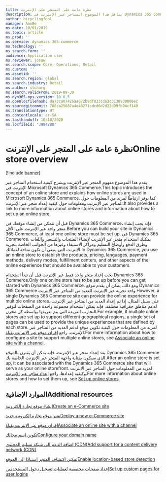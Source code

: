 ```yaml
---
title: نظرة عامة على المتجر على الإنترنت
description: يناقش هذا الموضوع المتاجر عبر الإنترنت في Dynamics 365 Commerce.
author: bicyclingfool
manager: AnnBe
ms.date: 10/01/2019
ms.topic: article
ms.prod: ''
ms.service: dynamics-365-commerce
ms.technology: ''
ms.search.form: ''
audience: Application user
ms.reviewer: josaw
ms.search.scope: Core, Operations, Retail
ms.custom: ''
ms.assetid: ''
ms.search.region: global
ms.search.industry: Retail
ms.author: stuharg
ms.search.validFrom: 2019-09-30
ms.dyn365.ops.version: 10.0.5
ms.openlocfilehash: da73ca07426aa072b8dfd33cd63d3138930000ec
ms.sourcegitcommit: 708ca25687a4e48271cdcd6d2d22d99fb94cf140
ms.translationtype: HT
ms.contentlocale: ar-SA
ms.lasthandoff: 10/10/2020
ms.locfileid: "3984288"
---
```

# <a name="online-store-overview"></a><span data-ttu-id="5dd8d-103">نظرة عامة على المتجر على الإنترنت</span><span class="sxs-lookup"><span data-stu-id="5dd8d-103">Online store overview</span></span>
[!include [banner](includes/banner.md)]


<span data-ttu-id="5dd8d-104">يقدم هذا الموضوع مفهوم المتجر عبر الإنترنت ويشرح كيفية استخدام المتاجر عبر الإنترنت في Microsoft Dynamics 365 Commerce.</span><span class="sxs-lookup"><span data-stu-id="5dd8d-104">This topic introduces the concept of an online store and explains how online stores are used in Microsoft Dynamics 365 Commerce.</span></span> <span data-ttu-id="5dd8d-105">كما يوفر ارتباطًا لمزيد من المعلومات حول المتاجر عبر الإنترنت ومعلومات حول كيفية إعداد متجر عبر الإنترنت.</span><span class="sxs-lookup"><span data-stu-id="5dd8d-105">It also provides a link to more information about online stores and information about how to set up an online store.</span></span>

<span data-ttu-id="5dd8d-106">قبل أن تتمكن من إنشاء موقعك في Dynamics 365 Commerce، فإنه يجب إنشاء متجر واحد عبر الإنترنت على الأقل.</span><span class="sxs-lookup"><span data-stu-id="5dd8d-106">Before you can build your site in Dynamics 365 Commerce, at least one online store must be set up.</span></span> <span data-ttu-id="5dd8d-107">في Dynamics 365 Commerce، يمكنك استخدام متجر عبر الإنترنت لإنشاء المنتجات والتسعير واللغات وطرق الدفع وأوضاع التسليم ومراكز الاستيفاء وغيرها من الجوانب الخاصة بتجربة الإنترنت التي ينبغي أن تكون متاحة لعملائك.</span><span class="sxs-lookup"><span data-stu-id="5dd8d-107">In Dynamics 365 Commerce, you use an online store to establish the products, pricing, languages, payment methods, delivery modes, fulfillment centers, and other aspects of the online experience that should be available to your customers.</span></span>

<span data-ttu-id="5dd8d-108">يجب إعداد متجر واحد فقط عبر الإنترنت قبل أن تبدأ استخدام Dynamics 365 Commerce.</span><span class="sxs-lookup"><span data-stu-id="5dd8d-108">Only one online store has to be set up before you can get started with Dynamics 365 Commerce.</span></span> <span data-ttu-id="5dd8d-109">ومع ذلك، يمكن أن يقدم موقع Dynamics 365 Commerce واحد تجربة عبر الإنترنت للعديد من المتاجر عبر الإنترنت.</span><span class="sxs-lookup"><span data-stu-id="5dd8d-109">However, a single Dynamics 365 Commerce site can provide the online experience for multiple online stores.</span></span> <span data-ttu-id="5dd8d-110">على سبيل المثال، إذا تم إعداد العديد من المتاجر عبر الإنترنت لدعم مناطق جغرافية مختلفة، فإنه يمكن استخدام مجموعة واحدة من الصفحات لتوفير التجارب الفريدة التي يتم تعريفها بواسطة كل مخزن.</span><span class="sxs-lookup"><span data-stu-id="5dd8d-110">For example, if multiple online stores are set up to support different geographical regions, a single set of pages can be used to provide the unique experiences that are defined by each store.</span></span> <span data-ttu-id="5dd8d-111">لمزيد من المعلومات حول كيفية تكوين موقع لدعم العديد من المتاجر عبر الإنترنت، راجع [إقران موقع عبر الإنترنت بقناة](associate-site-online-store.md).</span><span class="sxs-lookup"><span data-stu-id="5dd8d-111">For more information about how to configure a site to support multiple online stores, see [Associate an online site with a channel](associate-site-online-store.md).</span></span>

<span data-ttu-id="5dd8d-112">بعد إعداد متجر عبر الإنترنت، فإنه يمكن أن يقترن بالموقع Dynamics 365 Commerce الذي سيكون بمثابة واجهة المتجر عبر الإنترنت الخاصة بك.</span><span class="sxs-lookup"><span data-stu-id="5dd8d-112">After an online store is set up, it can be associated with the Dynamics 365 Commerce site that will serve as your online storefront.</span></span> <span data-ttu-id="5dd8d-113">لمزيد من المعلومات حول المتاجر عبر الإنترنت وكيفية إعدادها، راجع [إعداد متاجر عبر الإنترنت](https://docs.microsoft.com/dynamics365/unified-operations/retail/online-stores).</span><span class="sxs-lookup"><span data-stu-id="5dd8d-113">For more information about online stores and how to set them up, see [Set up online stores](https://docs.microsoft.com/dynamics365/unified-operations/retail/online-stores).</span></span>

## <a name="additional-resources"></a><span data-ttu-id="5dd8d-114">الموارد الإضافية</span><span class="sxs-lookup"><span data-stu-id="5dd8d-114">Additional resources</span></span>

[<span data-ttu-id="5dd8d-115">إنشاء موقع تجارة إلكترونية</span><span class="sxs-lookup"><span data-stu-id="5dd8d-115">Create an e-Commerce site</span></span>](create-ecommerce-site.md)

[<span data-ttu-id="5dd8d-116">نشر موقع تجارة إلكترونية جديد</span><span class="sxs-lookup"><span data-stu-id="5dd8d-116">Deploy a new e-Commerce site</span></span>](deploy-ecommerce-site.md)

[<span data-ttu-id="5dd8d-117">إقران موقع عبر الإنترنت بقناة</span><span class="sxs-lookup"><span data-stu-id="5dd8d-117">Associate an online site with a channel</span></span>](associate-site-online-store.md)

[<span data-ttu-id="5dd8d-118">تكوين اسم مجالك</span><span class="sxs-lookup"><span data-stu-id="5dd8d-118">Configure your domain name</span></span>](configure-your-domain-name.md)

[<span data-ttu-id="5dd8d-119">إضافة الدعم إلى شبكة تسليم المحتوى (CDN)</span><span class="sxs-lookup"><span data-stu-id="5dd8d-119">Add support for a content delivery network (CDN)</span></span>](add-cdn-support.md)

[<span data-ttu-id="5dd8d-120">تمكين اكتشاف المتجر استنادًا إلى الموقع</span><span class="sxs-lookup"><span data-stu-id="5dd8d-120">Enable location-based store detection</span></span>](enable-store-detection.md)

[<span data-ttu-id="5dd8d-121">إعداد صفحات مخصصة لعمليات تسجيل دخول المستخدمين</span><span class="sxs-lookup"><span data-stu-id="5dd8d-121">Set up custom pages for user logins</span></span>](custom-pages-user-logins.md)
